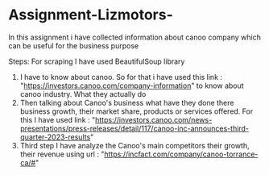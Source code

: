 # Assignment-Lizmotors-
In this assignment i have collected information about canoo company which can be useful for the business purpose

Steps:
For scraping I have used BeautifulSoup library 
1. I have to know about canoo. So for that i have used this link :  "https://investors.canoo.com/company-information" to know about canoo industry. What they actually do
2. Then talking about Canoo's business what have they done there business growth, their market share, products or services offered. For this I have used link : "https://investors.canoo.com/news-presentations/press-releases/detail/117/canoo-inc-announces-third-quarter-2023-results"
3. Third step I have analyze the Canoo's main competitors their growth, their revenue using url : "https://incfact.com/company/canoo-torrance-ca/#"
